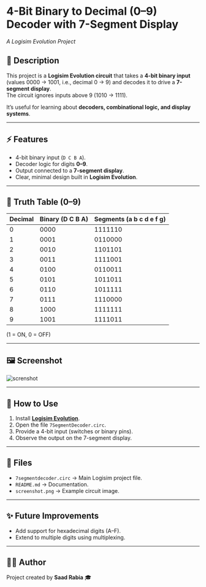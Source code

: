 # 4-Bit Binary to Decimal (0–9) Decoder with 7-Segment Display  
*A Logisim Evolution Project*

## 📖 Description
This project is a **Logisim Evolution circuit** that takes a **4-bit binary input** (values 0000 → 1001, i.e., decimal 0 → 9) and decodes it to drive a **7-segment display**.  
The circuit ignores inputs above 9 (1010 → 1111).

It’s useful for learning about **decoders, combinational logic, and display systems**.

---

## ⚡ Features
- 4-bit binary input (`D C B A`).
- Decoder logic for digits **0–9**.
- Output connected to a **7-segment display**.
- Clear, minimal design built in **Logisim Evolution**.

---

## 🔢 Truth Table (0–9)

| Decimal | Binary (D C B A) | Segments (a b c d e f g) |
|---------|------------------|--------------------------|
| 0       | 0000             | 1111110                  |
| 1       | 0001             | 0110000                  |
| 2       | 0010             | 1101101                  |
| 3       | 0011             | 1111001                  |
| 4       | 0100             | 0110011                  |
| 5       | 0101             | 1011011                  |
| 6       | 0110             | 1011111                  |
| 7       | 0111             | 1110000                  |
| 8       | 1000             | 1111111                  |
| 9       | 1001             | 1111011                  |

(1 = ON, 0 = OFF)

---

## 🖼 Screenshot  
![screnshot](https://github.com/user-attachments/assets/b2af552f-e350-4b60-a7dc-d9d7c4a3c06f)

---

## 🚀 How to Use
1. Install **[Logisim Evolution](https://github.com/logisim-evolution/logisim-evolution)**.
2. Open the file `7SegmentDecoder.circ`.
3. Provide a 4-bit input (switches or binary pins).
4. Observe the output on the 7-segment display.

---

## 📂 Files
- `7segmentdecoder.circ` → Main Logisim project file.
- `README.md` → Documentation.
- `screenshot.png` → Example circuit image.

---

## ✨ Future Improvements
- Add support for hexadecimal digits (A–F).
- Extend to multiple digits using multiplexing.

---

## 👨‍💻 Author
Project created by **Saad Rabia** 🎓
